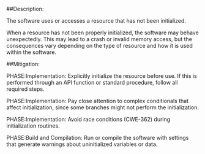 ##Description:

The software uses or accesses a resource that has not been initialized.

When a resource has not been properly initialized, the software may behave unexpectedly. This may lead to a crash or invalid memory access, but the consequences vary depending on the type of resource and how it is used within the software.

##Mitigation:


PHASE:Implementation:
Explicitly initialize the resource before use. If this is performed through an API function or standard procedure, follow all required steps.

PHASE:Implementation:
Pay close attention to complex conditionals that affect initialization, since some branches might not perform the initialization.

PHASE:Implementation:
Avoid race conditions (CWE-362) during initialization routines.

PHASE:Build and Compilation:
Run or compile the software with settings that generate warnings about uninitialized variables or data.

